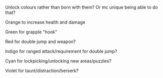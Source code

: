 Unlock colours rather than born with them? Or mc unique being able to do that?

Orange to increase health and damage

Green for grapple "hook"

Red for double jump and weapon?

Indigo for ranged attack/requirement for double jump?

Cyan for lockpicking/unlocking new areas/puzzles?

Violet for taunt/distraction/berserk?


